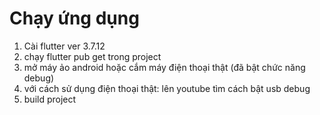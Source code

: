 # Chạy ứng dụng

1. Cài flutter ver 3.7.12
2. chạy flutter pub get trong project
3. mở máy ảo android hoặc cắm máy điện thoại thật (đã bật chức năng debug)
4. với cách sử dụng điện thoại thật: lên youtube tìm cách bật usb debug
5. build project
